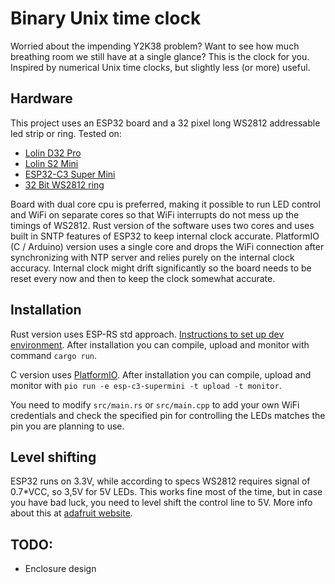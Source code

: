 # Binary Unix time clock

Worried about the impending Y2K38 problem? Want to see how much breathing room we still have at a single glance? This is the clock for you.
Inspired by numerical Unix time clocks, but slightly less (or more) useful.

## Hardware
This project uses an ESP32 board and a 32 pixel long WS2812 addressable led strip or ring.
Tested on:
 - [Lolin D32 Pro](https://www.aliexpress.com/item/32883116057.html)
 - [Lolin S2 Mini](https://www.aliexpress.com/item/1005003145192016.html)
 - [ESP32-C3 Super Mini](https://www.aliexpress.com/item/1005006334515931.html)
 - [32 Bit WS2812 ring](https://www.aliexpress.com/item/1005006358767684.html)

 Board with dual core cpu is preferred, making it possible to run LED control and WiFi on separate cores so that WiFi interrupts do not mess up the timings of WS2812.
 Rust version of the software uses two cores and uses built in SNTP features of ESP32 to keep internal clock accurate.
 PlatformIO (C / Arduino) version uses a single core and drops the WiFi connection after synchronizing with NTP server and relies purely on the internal clock accuracy. Internal clock might drift significantly so the board needs to be reset every now and then to keep the clock somewhat accurate.

## Installation
Rust version uses ESP-RS std approach. [Instructions to set up dev environment](https://docs.esp-rs.org/book/installation/index.html).
After installation you can compile, upload and monitor with command `cargo run`.

C version uses [PlatformIO](https://platformio.org/).
After installation you can compile, upload and monitor with `pio run -e esp-c3-supermini -t upload -t monitor`.

You need to modify `src/main.rs` or `src/main.cpp` to add your own WiFi credentials and check the specified pin for controlling the LEDs matches the pin you are planning to use.

## Level shifting
ESP32 runs on 3.3V, while according to specs WS2812 requires signal of 0.7*VCC, so 3,5V for 5V LEDs. This works fine most of the time, but in case you have bad luck, you need to level shift the control line to 5V.
More info about this at [adafruit website](https://learn.adafruit.com/neopixel-levelshifter/shifting-levels).

## TODO:
- Enclosure design

